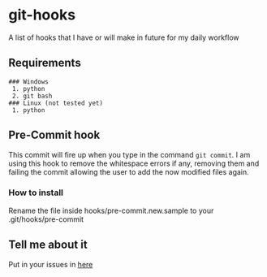 # git-hooks
A list of hooks that I have or will make in future for my daily workflow

## Requirements
	### Windows
	 1. python
	 2. git bash
	### Linux (not tested yet)
	 1. python

## Pre-Commit hook
This commit will fire up when you type in the command `git commit`. I am
using this hook to remove the whitespace errors if any, removing them
and failing the commit allowing the user to add the now modified files
again.

### How to install

Rename the file inside  hooks/pre-commit.new.sample to your .git/hooks/pre-commit

## Tell me about it

Put in your issues in [here](https://github.com/raul1991/git-hooks/issues "pre-commit hook")
